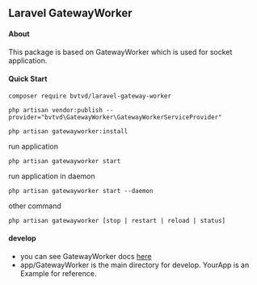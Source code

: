 ## Laravel GatewayWorker

#### About
This package is based on GatewayWorker which is used for socket application.

#### Quick Start 

```
composer require bvtvd/laravel-gateway-worker
```

```
php artisan vendor:publish --provider="bvtvd\GatewayWorker\GatewayWorkerServiceProvider"
```

```
php artisan gatewayworker:install
```

run application
```
php artisan gatewayworker start
```

run application in daemon
```
php artisan gatewayworker start --daemon
```

other command
```
php artisan gatewayworker [stop | restart | reload | status]
```

#### develop

- you can see GatewayWorker docs [here](http://doc2.workerman.net/)
- app/GatewayWorker is the main directory for develop. YourApp is an Example for reference.


